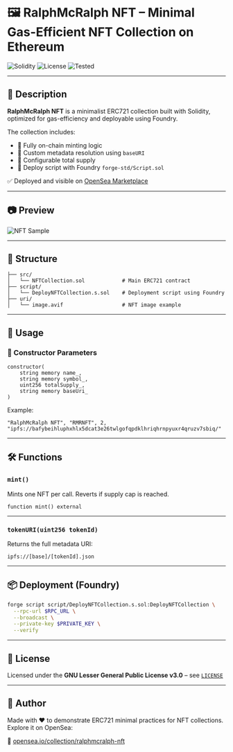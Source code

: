 # 🖼️ RalphMcRalph NFT – Minimal Gas-Efficient NFT Collection on Ethereum

![Solidity](https://img.shields.io/badge/Solidity-0.8.24-blue?style=flat&logo=solidity)
![License](https://img.shields.io/badge/License-LGPL--3.0--only-green?style=flat)
![Tested](https://img.shields.io/badge/Deploy-OpenSea-blue?style=flat&logo=opensea)

---

## 📌 Description

**RalphMcRalph NFT** is a minimalist ERC721 collection built with Solidity, optimized for gas-efficiency and deployable using Foundry.

The collection includes:

- 🎨 Fully on-chain minting logic
- 🧩 Custom metadata resolution using `baseURI`
- 🔢 Configurable total supply
- 🧪 Deploy script with Foundry `forge-std/Script.sol`

✅ Deployed and visible on [OpenSea Marketplace](https://opensea.io/collection/ralphmcralph-nft)

---

## 📷 Preview

![NFT Sample](./uri/image.avif)

---

## 📁 Structure

```
├── src/
│   └── NFTCollection.sol            # Main ERC721 contract
├── script/
│   └── DeployNFTCollection.s.sol    # Deployment script using Foundry
├── uri/
│   └── image.avif                   # NFT image example
```

---

## 🚀 Usage

### 🧱 Constructor Parameters

```solidity
constructor(
    string memory name_,
    string memory symbol_,
    uint256 totalSupply_,
    string memory baseUri_
)
```

Example:

```solidity
"RalphMcRalph NFT", "RMRNFT", 2, "ipfs://bafybeihluphxhlx5dcat3e26twlgofqpdklhriqhrnpyuxr4qruzv7sbiq/"
```

---

## 🛠 Functions

### `mint()`

Mints one NFT per call. Reverts if supply cap is reached.

```solidity
function mint() external
```

---

### `tokenURI(uint256 tokenId)`

Returns the full metadata URI:

```solidity
ipfs://[base]/[tokenId].json
```

---

## 📦 Deployment (Foundry)

```bash
forge script script/DeployNFTCollection.s.sol:DeployNFTCollection \
  --rpc-url $RPC_URL \
  --broadcast \
  --private-key $PRIVATE_KEY \
  --verify
```

---

## 📄 License

Licensed under the **GNU Lesser General Public License v3.0** – see [`LICENSE`](./LICENSE)

---

## 🙋 Author

Made with ❤️ to demonstrate ERC721 minimal practices for NFT collections. Explore it on OpenSea:

🔗 [opensea.io/collection/ralphmcralph-nft](https://opensea.io/collection/ralphmcralph-nft)
